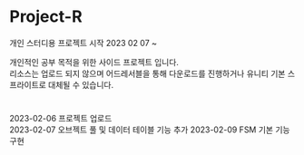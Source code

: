 # Project-R
개인 스터디용 프로젝트 시작 2023 02 07 ~

개인적인 공부 목적을 위한 사이드 프로젝트 입니다.<br>
리소스는 업로드 되지 않으며 어드레서블을 통해 다운로드를 진행하거나 유니티 기본 스프라이트로 대체될 수 있습니다.

#
2023-02-06 프로젝트 업로드<br>
2023-02-07 오브젝트 풀 및 데이터 테이블 기능 추가
2023-02-09 FSM 기본 기능 구현
